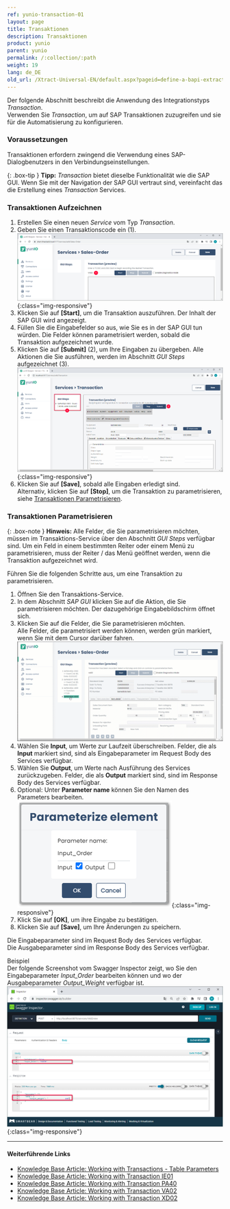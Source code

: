 ```yaml
---
ref: yunio-transaction-01
layout: page
title: Transaktionen
description: Transaktionen
product: yunio
parent: yunio
permalink: /:collection/:path
weight: 19
lang: de_DE
old_url: /Xtract-Universal-EN/default.aspx?pageid=define-a-bapi-extraction
---
```

Der folgende Abschnitt beschreibt die Anwendung des Integrationstyps *Transaction*.<br>
Verwenden Sie *Transaction*, um auf SAP Transaktionen zuzugreifen und sie für die Automatisierung zu konfigurieren.

### Voraussetzungen

Transaktionen erfordern zwingend die Verwendung eines SAP-Dialogbenutzers in den Verbindungseinstellungen.

{: .box-tip }
**Tipp:** *Transaction* bietet dieselbe Funktionalität wie die SAP GUI.
Wenn Sie mit der Navigation der SAP GUI vertraut sind, vereinfacht das die Erstellung eines *Transaction* Services.


### Transaktionen Aufzeichnen

1. Erstellen Sie einen neuen *Service* vom Typ *Transaction*.  
2. Geben Sie einen Transaktionscode ein (1). <br>
![transaction](/img/content/yunio/transaction.png){:class="img-responsive"}
3. Klicken Sie auf **[Start]**, um die Transaktion auszuführen.
Der Inhalt der SAP GUI wird angezeigt.
4. Füllen Sie die Eingabefelder so aus, wie Sie es in der SAP GUI tun würden. Die Felder können parametrisiert werden, sobald die Transaktion aufgezeichnet wurde.
5. Klicken Sie auf **[Submit]** (2), um Ihre Eingaben zu übergeben.
Alle Aktionen die Sie ausführen, werden im Abschnitt *GUI Steps* aufgezeichnet (3). <br>
![transaction-ie01](/img/content/yunio/transaction-ie01.png){:class="img-responsive"}
6. Klicken Sie auf **[Save]**, sobald alle Eingaben erledigt sind. <br>
Alternativ, klicken Sie auf **[Stop]**, um die Transaktion zu parametrisieren, siehe [Transaktionen Parametrisieren](#transaktionen-parametrisieren).

### Transaktionen Parametrisieren

{: .box-note }
**Hinweis:** Alle Felder, die Sie parametrisieren möchten, müssen im Transaktions-Service über den Abschnitt *GUI Steps* verfügbar sind. Um ein Feld in einem bestimmten Reiter oder einem Menü zu parametrisieren, muss der Reiter / das Menü geöffnet werden, wenn die Transaktion aufgezeichnet wird.

Führen Sie die folgenden Schritte aus, um eine Transaktion zu parametrisieren.

1. Öffnen Sie den Transaktions-Service. 
2. In dem Abschnitt *SAP GUI* klicken Sie auf die Aktion, die Sie parametrisieren möchten. Der dazugehörige Eingabebildschirm öffnet sich.
3. Klicken Sie auf die Felder, die Sie parametrisieren möchten.<br>
Alle Felder, die parametrisiert werden können, werden grün markiert, wenn Sie mit dem Cursor darüber fahren.<br>
![transaction-actions](/img/content/yunio/va02param.gif)
4. Wählen Sie **Input**, um Werte zur Laufzeit überschreiben. Felder, die als **Input** markiert sind, sind als Eingabeparameter im Request Body des Services verfügbar.
5. Wählen Sie **Output**, um Werte nach Ausführung des Services zurückzugeben. Felder, die als **Output** markiert sind, sind im Response Body des Services verfügbar.
6. Optional: Unter **Parameter name** können Sie den Namen des Parameters bearbeiten.<br>
![transaction-parameterize](/img/content/yunio/transaction-parameterize.png){:class="img-responsive"}
7. Klick Sie auf **[OK]**, um ihre Eingabe zu bestätigen.
8. Klicken Sie auf **[Save]**, um Ihre Änderungen zu speichern.

Die Eingabeparameter sind im Request Body des Services verfügbar.<br>
Die Ausgabeparameter sind im Response Body des Services verfügbar.

Beispiel<br>
Der folgende Screenshot vom Swagger Inspector zeigt, wo Sie den Eingabeparameter *Input_Order* bearbeiten können und wo der Ausgabeparameter *Output_Weight* verfügbar ist.<br>
![transaction-copy-download](/img/content/yunio/transaction-swagger-inspector.png){:class="img-responsive"}


****
#### Weiterführende Links
- [Knowledge Base Article: Working with Transactions - Table Parameters](https://kb.theobald-software.com/yunio/transaction-table-parameters)
- [Knowledge Base Article: Working with Transaction IE01](https://kb.theobald-software.com/yunio/transaction-ie01)
- [Knowledge Base Article: Working with Transaction PA40](https://kb.theobald-software.com/yunio/transaction-pa40)
- [Knowledge Base Article: Working with Transaction VA02](https://kb.theobald-software.com/yunio/transaction-va02)
- [Knowledge Base Article: Working with Transaction XD02](https://kb.theobald-software.com/yunio/transaction-xd02)
